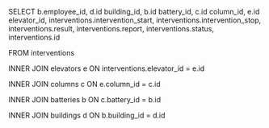 SELECT
	b.employee_id,
    d.id building_id,
    b.id battery_id,
    c.id column_id,
	e.id elevator_id,
    interventions.intervention_start,
    interventions.intervention_stop,
    interventions.result,
    interventions.report,
    interventions.status,
    interventions.id

FROM
	interventions
    
INNER JOIN elevators e
	ON interventions.elevator_id = e.id

INNER JOIN columns c 
    ON e.column_id = c.id
	
INNER JOIN batteries b 
    ON c.battery_id = b.id
	
INNER JOIN buildings d 
    ON b.building_id = d.id